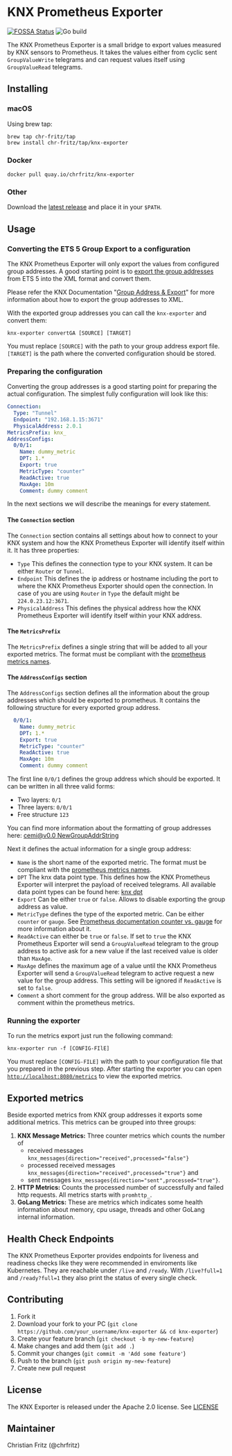 # KNX Prometheus Exporter

[![FOSSA Status](https://app.fossa.com/api/projects/git%2Bgithub.com%2Fchr-fritz%2Fknx-exporter.svg?type=small)](https://app.fossa.com/projects/git%2Bgithub.com%2Fchr-fritz%2Fknx-exporter?ref=badge_small)
![Go build](https://github.com/chr-fritz/knx-exporter/workflows/Go%20build/badge.svg)

The KNX Prometheus Exporter is a small bridge to export values measured by KNX sensors to
Prometheus. It takes the values either from cyclic sent `GroupValueWrite` telegrams and can request
values itself using `GroupValueRead` telegrams.


## Installing

### macOS

Using brew tap:

```shell script
brew tap chr-fritz/tap
brew install chr-fritz/tap/knx-exporter
```

### Docker

```shell script
docker pull quay.io/chrfritz/knx-exporter
```

### Other

Download the [latest release](https://github.com/chr-fritz/knx-exporter/releases/latest) and place
it in your `$PATH`.

## Usage

### Converting the ETS 5 Group Export to a configuration

The KNX Prometheus Exporter will only export the values from configured group addresses. A good
starting point is to
[export the group addresses](https://support.knx.org/hc/en-us/articles/115001825324-Group-Address-Export)
from ETS 5 into the XML format and convert them.

Please refer the KNX Documentation
"[Group Address & Export](https://support.knx.org/hc/en-us/articles/115001825324-Group-Address-Export)"
for more information about how to export the group addresses to XML.

With the exported group addresses you can call the `knx-exporter` and convert them:

```shell script
knx-exporter convertGA [SOURCE] [TARGET]
```

You must replace `[SOURCE]` with the path to your group address export file. `[TARGET]` is the path
where the converted configuration should be stored.

### Preparing the configuration

Converting the group addresses is a good starting point for preparing the actual configuration. The
simplest fully configuration will look like this:

```yaml
Connection:
  Type: "Tunnel"
  Endpoint: "192.168.1.15:3671"
  PhysicalAddress: 2.0.1
MetricsPrefix: knx_
AddressConfigs:
  0/0/1:
    Name: dummy_metric
    DPT: 1.*
    Export: true
    MetricType: "counter"
    ReadActive: true
    MaxAge: 10m
    Comment: dummy comment
```

In the next sections we will describe the meanings for every statement.

#### The `Connection` section

The `Connection` section contains all settings about how to connect to your KNX system and how the
KNX Prometheus Exporter will identify itself within it. It has three properties:

- `Type` This defines the connection type to your KNX system. It can be either `Router` or `Tunnel`.
- `Endpoint` This defines the ip address or hostname including the port to where the KNX Prometheus
  Exporter should open the connection. In case of you are using `Router` in `Type` the default might
  be `224.0.23.12:3671`.
- `PhysicalAddress` This defines the physical address how the KNX Prometheus Exporter will identify
  itself within your KNX address.

#### The `MetricsPrefix`

The `MetricsPrefix` defines a single string that will be added to all your exported metrics. The
format must be compliant with the
[prometheus metrics names](https://prometheus.io/docs/practices/naming/#metric-names).

#### The `AddressConfigs` section

The `AddressConfigs` section defines all the information about the group addresses which should be
exported to prometheus. It contains the following structure for every exported group address.

```yaml
  0/0/1:
    Name: dummy_metric
    DPT: 1.*
    Export: true
    MetricType: "counter"
    ReadActive: true
    MaxAge: 10m
    Comment: dummy comment
```

The first line `0/0/1` defines the group address which should be exported. It can be written in all
three valid forms:
- Two layers: `0/1`
- Three layers: `0/0/1`
- Free structure `123`

You can find more information about the formatting of group addresses here:
[cemi@v0.0 NewGroupAddrString](https://pkg.go.dev/github.com/vapourismo/knx-go/knx/cemi@v0.0.0-20201122213738-75fe09ace330#NewGroupAddrString)

Next it defines the actual information for a single group address:

- `Name` is the short name of the exported metric. The format must be compliant with the
  [prometheus metrics names](https://prometheus.io/docs/practices/naming/#metric-names).
- `DPT` The knx data point type. This defines how the KNX Prometheus Exporter will interpret the
  payload of received telegrams. All available data point types can be found here:
  [knx dpt](https://pkg.go.dev/github.com/vapourismo/knx-go@v0.0.0-20201122213738-75fe09ace330/knx/dpt)
- `Export` Can be either `true` or `false`. Allows to disable exporting the group address as value.
- `MetricType` defines the type of the exported metric. Can be either `counter` or `gauge`. See
  [Prometheus documentation counter vs. gauge](https://prometheus.io/docs/practices/instrumentation/#counter-vs-gauge-summary-vs-histogram)
  for more information about it.
- `ReadActive` can either be `true` or `false`. If set to `true` the KNX Prometheus Exporter will
  send a `GroupValueRead` telegram to the group address to active ask for a new value if the last
  received value is older than `MaxAge`.
- `MaxAge` defines the maximum age of a value until the KNX Prometheus Exporter will send a
  `GroupValueRead` telegram to active request a new value for the group address. This setting will
  be ignored if `ReadActive` is set to `false`.
- `Comment` a short comment for the group address. Will be also exported as comment within the
  prometheus metrics.

### Running the exporter

To run the metrics export just run the following command:

```shell script
knx-exporter run -f [CONFIG-FIlE]
```

You must replace `[CONFIG-FILE]` with the path to your configuration file that you prepared in the
previous step. After starting the exporter you can open
[`http://localhost:8080/metrics`](http://localhost:8080/metrics) to view the exported metrics.

## Exported metrics

Beside exported metrics from KNX group addresses it exports some additional metrics. This metrics
can be grouped into three groups:

1. **KNX Message Metrics:** Three counter metrics which counts the number of
   - received messages `knx_messages{direction="received",processed="false"}`
   - processed received messages `knx_messages{direction="received",processed="true"}` and
   - sent messages `knx_messages{direction="sent",processed="true"}`.
2. **HTTP Metrics:** Counts the processed number of successfully and failed http requests. All
   metrics starts with `promhttp_`.
3. **GoLang Metrics:** These are metrics which indicates some health information about memory, cpu
   usage, threads and other GoLang internal information.

## Health Check Endpoints

The KNX Prometheus Exporter provides endpoints for liveness and readiness checks like they were
recommended in enviroments like Kubernetes. They are reachable under `/live` and `/ready`. With
`/live?full=1` and `/ready?full=1` they also print the status of every single check.

## Contributing

1. Fork it
2. Download your fork to your PC (`git clone https://github.com/your_username/knx-exporter && cd
   knx-exporter`)
3. Create your feature branch (`git checkout -b my-new-feature`)
4. Make changes and add them (`git add .`)
5. Commit your changes (`git commit -m 'Add some feature'`)
6. Push to the branch (`git push origin my-new-feature`)
7. Create new pull request

## License

The KNX Exporter is released under the Apache 2.0 license. See
[LICENSE](https://github.com/chr-fritz/knx-exporter/blob/master/LICENSE)

## Maintainer

Christian Fritz (@chrfritz)
